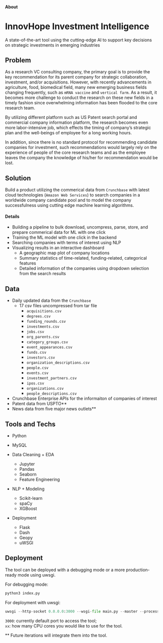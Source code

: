 #### About

# InnovHope Investment Intelligence

A state-of-the-art tool using the cutting-edge AI to support key decisions on strategic investments in emerging industries

## **Problem**
As a research VC consulting company, the primary goal is to provide the key recommendation for its parent company for strategic collaboration, investment, and/or acquisitions. However, with recently advancements in agriculture, food, biomedical field, many new emerging business fields changing frequently, such as `mRNA vaccine` and `vertical farm`. As a result, it becomes more challenge to conduct the research on these new fields in a timely fashion since overwhelming information has been flooded to the core research team. 

By utilizing different platform such as US Patent search portal and commercial company information platform, the research becomes even more labor-intensive job, which effects the timing of company’s strategic plan and the well-beings of employee for a long working hours. 

In addition, since there is no standard protocol for recommending candidate companies for investment, such recommendations would largely rely on the experience of people of the core research teams and as the employee leaves the company the knowledge of his/her for recommendation would be lost.
 
## **Solution**
Build a product utilizing the commerical data from `Crunchbase` with latest cloud technologies (`Amazon Web Services`) to search companies in a worldwide company candidate pool and to model the company successfulness using cutting edge machine learning algorithms.

#### Details
* Building a pipeline to bulk download, uncompress, parse, store, and prepare commerical data for ML with one click
* Training the ML model with one click in the backend
* Searching companies with terms of interest using NLP
* Visualizing results in an interactive dashboard
  * A geographic map plot of company locations
  * Summary statistics of time-related, funding-related, categorical features
  * Detailed information of the companies using dropdown selection from the search results

## **Data**
* Daily updated data from the `Crunchbase`
  * 17 csv files uncompressed from tar file
    * `acquisitions.csv`
    * `degrees.csv`
    * `funding_rounds.csv`
    * `investments.csv`
    * `jobs.csv`
    * `org_parents.csv`
    * `category_groups.csv`
    * `event_appearances.csv`
    * `funds.csv`
    * `investors.csv`
    * `organization_descriptions.csv`
    * `people.csv`
    * `events.csv`
    * `investment_partners.csv`
    * `ipos.csv`
    * `organizations.csv`
    * `people_descriptions.csv`
* Crunchbase Enterprise APIs for the informaiton of companies of interest
* Patent data from USPTO**
* News data from five major news outlets**

## **Tools and Techs**
* Python
* MySQL
* Data Cleaning + EDA
    * Jupyter
    * Pandas
    * Seaborn
    * Feature Engineering

* NLP + Modeling
    * Scikit-learn
    * spaCy
    * XGBoost
    
* Deployment
    * Flask
    * Dash
    * Geopy
    * uWSGI
    
## **Deployment**
The tool can be deployed with a debugging mode or a more production-ready mode using uwsgi. 
                 
For debugging mode:
```python
python3 index.py
```
For deployment with uwsgi:
```python
uwsgi --http-socket 0.0.0.0:3000 --wsgi-file main.py --master --processes xx --threads 2
```
`3000`: currently default port to access the tool;    
`xx`: how many CPU cores you would like to use for the tool.

** Future iterations will integrate them into the tool.
